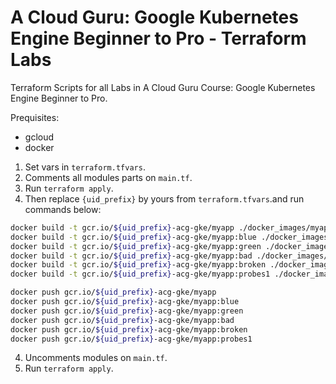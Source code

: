 # A Cloud Guru: Google Kubernetes Engine Beginner to Pro - Terraform Labs

Terraform Scripts for all Labs in A Cloud Guru Course: Google Kubernetes Engine Beginner to Pro.

Prequisites:
- gcloud
- docker

1. Set vars in `terraform.tfvars`.
2. Comments all modules parts on `main.tf`.
2. Run `terraform apply`.
3. Then replace `{uid_prefix}` by yours from `terraform.tfvars`.and run commands below:
```bash
docker build -t gcr.io/${uid_prefix}-acg-gke/myapp ./docker_images/myapp
docker build -t gcr.io/${uid_prefix}-acg-gke/myapp:blue ./docker_images/myapp-blue
docker build -t gcr.io/${uid_prefix}-acg-gke/myapp:green ./docker_images/myapp-green
docker build -t gcr.io/${uid_prefix}-acg-gke/myapp:bad ./docker_images/myapp-bad
docker build -t gcr.io/${uid_prefix}-acg-gke/myapp:broken ./docker_images/myapp-broken
docker build -t gcr.io/${uid_prefix}-acg-gke/myapp:probes1 ./docker_images/myapp-probes1

docker push gcr.io/${uid_prefix}-acg-gke/myapp
docker push gcr.io/${uid_prefix}-acg-gke/myapp:blue
docker push gcr.io/${uid_prefix}-acg-gke/myapp:green
docker push gcr.io/${uid_prefix}-acg-gke/myapp:bad
docker push gcr.io/${uid_prefix}-acg-gke/myapp:broken
docker push gcr.io/${uid_prefix}-acg-gke/myapp:probes1
```
4. Uncomments modules on `main.tf`.
5. Run `terraform apply`.
